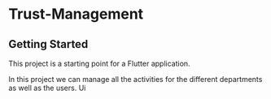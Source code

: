 # Trust-Management

## Getting Started

This project is a starting point for a Flutter application.

In this project we can manage all the activities for the different departments as well as the users.
 Ui 

